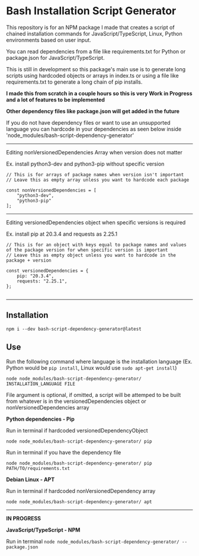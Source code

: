 # Bash Installation Script Generator

This repository is for an NPM package I made that creates a script of chained installation commands for JavaScript/TypeScript, Linux, Python environments based on user input.

You can read dependencies from a file like requirements.txt for Python or package.json for JavaScript/TypeScript.

This is still in development so this package's main use is to generate long scripts using hardcoded objects or arrays in index.ts or using a file like requirements.txt to generate a long chain of pip installs.

**I made this from scratch in a couple hours so this is very Work in Progress and a lot of features to be implemented**

**Other dependency files like package.json will get added in the future**

If you do not have dependency files or want to use an unsupported language you can hardcode in your dependencies as seen below inside 'node_modules/bash-script-dependency-generator'

---

Editing nonVersionedDependencies Array when version does not matter

Ex. install python3-dev and python3-pip without specific version

```
// This is for arrays of package names when version isn't important
// Leave this as empty array unless you want to hardcode each package

const nonVersionedDependencies = [
	"python3-dev",
	"python3-pip"
];
```

---

Editing versionedDependencies object when specific versions is required

Ex. install pip at 20.3.4 and requests as 2.25.1

```
// This is for an object with keys equal to package names and values of the package version for when specific version is important
// Leave this as empty object unless you want to hardcode in the package + version

const versionedDependencies = {
	pip: "20.3.4",
	requests: "2.25.1",
};


```

---

## Installation

`npm i --dev bash-script-dependency-generator@latest`

## Use

Run the following command where language is the installation language (Ex. Python would be `pip install`, Linux would use `sudo apt-get install`)

`node node_modules/bash-script-dependency-generator/ INSTALLATION_LANGUAGE FILE`

File argument is optional, if omitted, a script will be attemped to be built from whatever is in the versionedDependencies object or nonVersionedDependencies array

**Python dependencies - Pip**

Run in terminal if hardcoded versionedDependencyObject

`node node_modules/bash-script-dependency-generator/ pip`

Run in terminal if you have the dependency file

`node node_modules/bash-script-dependency-generator/ pip PATH/TO/requirements.txt`

**Debian Linux - APT**

Run in terminal if hardcoded nonVersionedDependency array

`node node_modules/bash-script-dependency-generator/ apt`

---

**IN PROGRESS**

**JavaScript/TypeScript - NPM**

Run in terminal
`node node_modules/bash-script-dependency-generator/ -- package.json`
